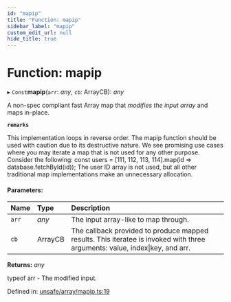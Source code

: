 ```yaml
---
id: "mapip"
title: "Function: mapip"
sidebar_label: "mapip"
custom_edit_url: null
hide_title: true
---
```


# Function: mapip

▸ `Const`**mapip**(`arr`: *any*, `cb`: ArrayCB): *any*

A non-spec compliant fast Array map that *modifies the input array* and maps in-place.

**`remarks`** 

This implementation loops in reverse order.
The mapip function should be used with caution due to its destructive nature.
We see promising use cases where you may iterate a map that is not used for any other purpose.
Consider the following: const users = [111, 112, 113, 114].map(id => database.fetchById(id));
The user ID array is not used, but all other traditional map implementations make an unnecessary allocation.

#### Parameters:

Name | Type | Description |
:------ | :------ | :------ |
`arr` | *any* | The input array-like to map through.   |
`cb` | ArrayCB | The callback provided to produce mapped results. This iteratee is invoked with three arguments: value, index\|key, and arr.    |

**Returns:** *any*

typeof arr - The modified input.

Defined in: [unsafe/array/mapip.ts:19](https://github.com/kaihodev/hikidashi/blob/ee44aa9/src/unsafe/array/mapip.ts#L19)
